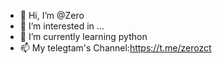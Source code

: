 - 👋 Hi, I’m @Zero
- 👀 I’m interested in ...
- 🌱 I’m currently learning python
- 📫 My telegtam's Channel:https://t.me/zerozct
<!---
zerozct/zerozct is a ✨ special ✨ repository because its `README.md` (this file) appears on your GitHub profile.
You can click the Preview link to take a look at your changes.
--->
